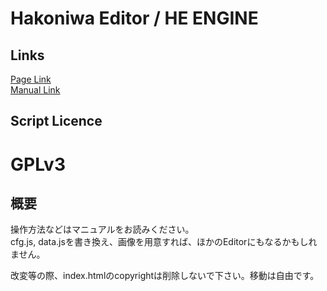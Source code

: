 Hakoniwa Editor / HE ENGINE
====
## Links
[Page Link](https://thenyutheta.github.io/HE/)  
[Manual Link](https://thenyutheta.github.io/HE/manual.html)  
## Script Licence
GPLv3
====
## 概要
操作方法などはマニュアルをお読みください。  
cfg.js, data.jsを書き換え、画像を用意すれば、ほかのEditorにもなるかもしれません。

改変等の際、index.htmlのcopyrightは削除しないで下さい。移動は自由です。
